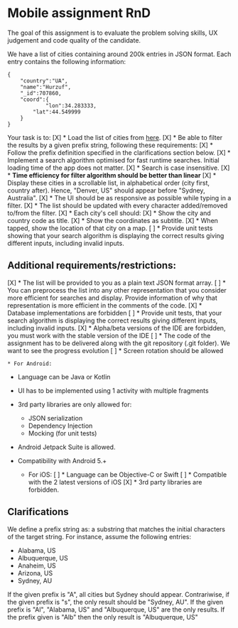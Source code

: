 # Mobile assignment RnD

The goal of this assignment is to evaluate the problem solving skills, UX judgement and code quality of the candidate.

We have a list of cities containing around 200k entries in JSON format. Each entry contains the following information:

```
{
    "country":"UA",
    "name":"Hurzuf",
    "_id":707860,
    "coord":{
            "lon":34.283333,
        "lat":44.549999
    }
}
```

Your task is to:
[X] * Load the list of cities from [here](cities.json).
[X] * Be able to filter the results by a given prefix string, following these requirements:
[X]      * Follow the prefix definition specified in the clarifications section below.
[X]      * Implement a search algorithm optimised for fast runtime searches. Initial loading time of the app does not matter.
[X]      * Search is case insensitive.
[X]      * **Time efficiency for filter algorithm should be better than linear**
[X] * Display these cities in a scrollable list, in alphabetical order (city first, country after). Hence, "Denver, US" should appear before "Sydney, Australia".
[X]      * The UI should be as responsive as possible while typing in a filter.
[X]      * The list should be updated with every character added/removed to/from the filter.
[X] * Each city's cell should:
[X]      * Show the city and country code as title.
[X]      * Show the coordinates as subtitle.
[X]      * When tapped, show the location of that city on a map.
[ ] * Provide unit tests showing that your search algorithm is displaying the correct results giving different inputs, including invalid inputs.

## Additional requirements/restrictions:

[X] * The list will be provided to you as a plain text JSON format array.
[ ] * You can preprocess the list into any other representation that you consider more efficient
for searches and display. Provide information of why that representation is more efficient
in the comments of the code.
[X] * Database implementations are forbidden
[ ] * Provide unit tests, that your search algorithm is displaying the correct results giving
different inputs, including invalid inputs.
[X] * Alpha/beta versions of the IDE are forbidden, you must work with the stable version of
the IDE
[ ] * The code of the assignment has to be delivered along with the git repository (.git folder).
We want to see the progress evolution
[ ] * Screen rotation should be allowed

   	* For Android:
* Language can be Java or Kotlin
* UI has to be implemented using 1 activity with multiple fragments
* 3rd party libraries are only allowed for:
    - JSON serialization
    - Dependency Injection
    - Mocking (for unit tests)
* Android Jetpack Suite is allowed.
* Compatibility with Android 5.+


	* For iOS:
[ ] * Language can be Objective-C or Swift
[ ] * Compatible with the 2 latest versions of iOS
[X] * 3rd party libraries are forbidden.

## Clarifications

We define a prefix string as: a substring that matches the initial characters of the target string. For instance, assume the following entries:

* Alabama, US
* Albuquerque, US
* Anaheim, US
* Arizona, US
* Sydney, AU

If the given prefix is "A", all cities but Sydney should appear. Contrariwise, if the given prefix is "s", the only result should be "Sydney, AU".
If the given prefix is "Al", "Alabama, US" and "Albuquerque, US" are the only results.
If the prefix given is "Alb" then the only result is "Albuquerque, US"
